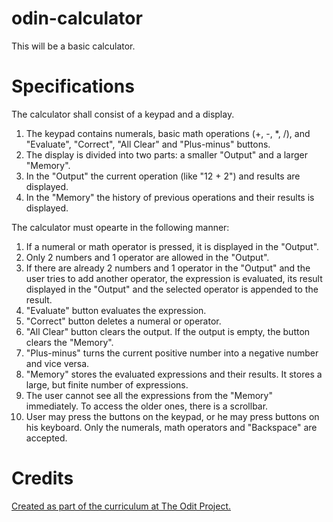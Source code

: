 # odin-calculator

This will be a basic calculator.

# Specifications

The calculator shall consist of a keypad and a display.
1. The keypad contains numerals, basic math operations (+, -, *, /), and "Evaluate", "Correct", "All Clear" and "Plus-minus" buttons.
2. The display is divided into two parts: a smaller "Output" and a larger "Memory".
3. In the "Output" the current operation (like "12 + 2") and results are displayed.
4. In the "Memory" the history of previous operations and their results is displayed.

The calculator must opearte in the following manner:
1. If a numeral or math operator is pressed, it is displayed in the "Output".
2. Only 2 numbers and 1 operator are allowed in the "Output".
3. If there are already 2 numbers and 1 operator in the "Output" and the user tries to add another operator,
the expression is evaluated, its result displayed in the "Output" and the selected operator is appended to the result.
4. "Evaluate" button evaluates the expression.
5. "Correct" button deletes a numeral or operator.
6. "All Clear" button clears the output. If the output is empty, the button clears the "Memory".
7. "Plus-minus" turns the current positive number into a negative number and vice versa.
8. "Memory" stores the evaluated expressions and their results. It stores a large, but finite number of expressions.
10. The user cannot see all the expressions from the "Memory" immediately. To access the older ones, there is a scrollbar.
11. User may press the buttons on the keypad, or he may press buttons on his keyboard. Only the numerals, math operators and "Backspace" are accepted. 

# Credits
[Created as part of the curriculum at The Odit Project.](https://www.theodinproject.com/lessons/foundations-calculator)